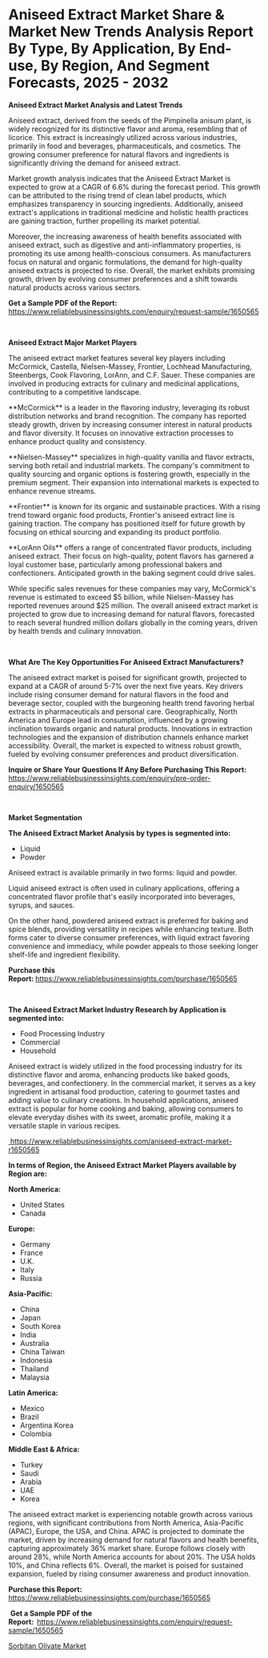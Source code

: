 <p><h1>Aniseed Extract Market Share & Market New Trends Analysis Report By Type, By Application, By End-use, By Region, And Segment Forecasts, 2025 - 2032</h1></p><p><strong>Aniseed Extract Market Analysis and Latest Trends</strong></p>
<p><p>Aniseed extract, derived from the seeds of the Pimpinella anisum plant, is widely recognized for its distinctive flavor and aroma, resembling that of licorice. This extract is increasingly utilized across various industries, primarily in food and beverages, pharmaceuticals, and cosmetics. The growing consumer preference for natural flavors and ingredients is significantly driving the demand for aniseed extract.</p><p>Market growth analysis indicates that the Aniseed Extract Market is expected to grow at a CAGR of 6.6% during the forecast period. This growth can be attributed to the rising trend of clean label products, which emphasizes transparency in sourcing ingredients. Additionally, aniseed extract's applications in traditional medicine and holistic health practices are gaining traction, further propelling its market potential. </p><p>Moreover, the increasing awareness of health benefits associated with aniseed extract, such as digestive and anti-inflammatory properties, is promoting its use among health-conscious consumers. As manufacturers focus on natural and organic formulations, the demand for high-quality aniseed extracts is projected to rise. Overall, the market exhibits promising growth, driven by evolving consumer preferences and a shift towards natural products across various sectors.</p></p>
<p><strong>Get a Sample PDF of the Report:&nbsp;</strong> <a href="https://www.reliablebusinessinsights.com/enquiry/request-sample/1650565?utm_campaign=2983&utm_medium=2&utm_source=Github&utm_content=ia&utm_term=31032025&utm_id=aniseed-extract">https://www.reliablebusinessinsights.com/enquiry/request-sample/1650565</a></p>
<p>&nbsp;</p>
<p><strong>Aniseed Extract Major Market Players</strong></p>
<p><p>The aniseed extract market features several key players including McCormick, Castella, Nielsen-Massey, Frontier, Lochhead Manufacturing, Steenbergs, Cook Flavoring, LorAnn, and C.F. Sauer. These companies are involved in producing extracts for culinary and medicinal applications, contributing to a competitive landscape.</p><p>**McCormick** is a leader in the flavoring industry, leveraging its robust distribution networks and brand recognition. The company has reported steady growth, driven by increasing consumer interest in natural products and flavor diversity. It focuses on innovative extraction processes to enhance product quality and consistency.</p><p>**Nielsen-Massey** specializes in high-quality vanilla and flavor extracts, serving both retail and industrial markets. The company's commitment to quality sourcing and organic options is fostering growth, especially in the premium segment. Their expansion into international markets is expected to enhance revenue streams.</p><p>**Frontier** is known for its organic and sustainable practices. With a rising trend toward organic food products, Frontier's aniseed extract line is gaining traction. The company has positioned itself for future growth by focusing on ethical sourcing and expanding its product portfolio.</p><p>**LorAnn Oils** offers a range of concentrated flavor products, including aniseed extract. Their focus on high-quality, potent flavors has garnered a loyal customer base, particularly among professional bakers and confectioners. Anticipated growth in the baking segment could drive sales.</p><p>While specific sales revenues for these companies may vary, McCormick's revenue is estimated to exceed $5 billion, while Nielsen-Massey has reported revenues around $25 million. The overall aniseed extract market is projected to grow due to increasing demand for natural flavors, forecasted to reach several hundred million dollars globally in the coming years, driven by health trends and culinary innovation.</p></p>
<p>&nbsp;</p>
<p><strong>What Are The Key Opportunities For Aniseed Extract Manufacturers?</strong></p>
<p><p>The aniseed extract market is poised for significant growth, projected to expand at a CAGR of around 5-7% over the next five years. Key drivers include rising consumer demand for natural flavors in the food and beverage sector, coupled with the burgeoning health trend favoring herbal extracts in pharmaceuticals and personal care. Geographically, North America and Europe lead in consumption, influenced by a growing inclination towards organic and natural products. Innovations in extraction technologies and the expansion of distribution channels enhance market accessibility. Overall, the market is expected to witness robust growth, fueled by evolving consumer preferences and product diversification.</p></p>
<p><strong>Inquire or Share Your Questions If Any Before Purchasing This Report:</strong> <a href="https://www.reliablebusinessinsights.com/enquiry/pre-order-enquiry/1650565?utm_campaign=2983&utm_medium=2&utm_source=Github&utm_content=ia&utm_term=31032025&utm_id=aniseed-extract">https://www.reliablebusinessinsights.com/enquiry/pre-order-enquiry/1650565</a></p>
<p>&nbsp;</p>
<p><strong>Market Segmentation</strong></p>
<p><strong>The Aniseed Extract Market Analysis by types is segmented into:</strong></p>
<p><ul><li>Liquid</li><li>Powder</li></ul></p>
<p><p>Aniseed extract is available primarily in two forms: liquid and powder. </p><p>Liquid aniseed extract is often used in culinary applications, offering a concentrated flavor profile that's easily incorporated into beverages, syrups, and sauces. </p><p>On the other hand, powdered aniseed extract is preferred for baking and spice blends, providing versatility in recipes while enhancing texture. Both forms cater to diverse consumer preferences, with liquid extract favoring convenience and immediacy, while powder appeals to those seeking longer shelf-life and ingredient flexibility.</p></p>
<p><strong>Purchase this Report:&nbsp;</strong><a href="https://www.reliablebusinessinsights.com/purchase/1650565?utm_campaign=2983&utm_medium=2&utm_source=Github&utm_content=ia&utm_term=31032025&utm_id=aniseed-extract">https://www.reliablebusinessinsights.com/purchase/1650565</a></p>
<p>&nbsp;</p>
<p><strong>The Aniseed Extract Market Industry Research by Application is segmented into:</strong></p>
<p><ul><li>Food Processing Industry</li><li>Commercial</li><li>Household</li></ul></p>
<p><p>Aniseed extract is widely utilized in the food processing industry for its distinctive flavor and aroma, enhancing products like baked goods, beverages, and confectionery. In the commercial market, it serves as a key ingredient in artisanal food production, catering to gourmet tastes and adding value to culinary creations. In household applications, aniseed extract is popular for home cooking and baking, allowing consumers to elevate everyday dishes with its sweet, aromatic profile, making it a versatile staple in various recipes.</p></p>
<p><a href="https://www.reliablebusinessinsights.com/aniseed-extract-market-r1650565?utm_campaign=2983&utm_medium=2&utm_source=Github&utm_content=ia&utm_term=31032025&utm_id=aniseed-extract">&nbsp;https://www.reliablebusinessinsights.com/aniseed-extract-market-r1650565</a></p>
<p><strong>In terms of Region, the Aniseed Extract Market Players available by Region are:</strong></p>
<p>
    <p> <strong> North America: </strong>
        <ul>
            <li>United States</li>
            <li>Canada</li>
        </ul>
        </p> 
    <p> <strong> Europe: </strong>
        <ul>
            <li>Germany</li>
            <li>France</li>
            <li>U.K.</li>
            <li>Italy</li>
            <li>Russia</li>
        </ul>
        </p> 
    <p> <strong> Asia-Pacific: </strong>
        <ul>
            <li>China</li>
            <li>Japan</li>
            <li>South Korea</li>
            <li>India</li>
            <li>Australia</li>
            <li>China Taiwan</li>
            <li>Indonesia</li>
            <li>Thailand</li>
            <li>Malaysia</li>
        </ul>
        </p> 
    <p> <strong> Latin America: </strong>
        <ul>
            <li>Mexico</li>
            <li>Brazil</li>
            <li>Argentina Korea</li>
            <li>Colombia</li>
        </ul>
        </p> 
    <p> <strong> Middle East & Africa: </strong>
        <ul>
            <li>Turkey</li>
            <li>Saudi</li>
            <li>Arabia</li>
            <li>UAE</li>
            <li>Korea</li>
        </ul>
    </p>
    </p>
<p><p>The aniseed extract market is experiencing notable growth across various regions, with significant contributions from North America, Asia-Pacific (APAC), Europe, the USA, and China. APAC is projected to dominate the market, driven by increasing demand for natural flavors and health benefits, capturing approximately 36% market share. Europe follows closely with around 28%, while North America accounts for about 20%. The USA holds 10%, and China reflects 6%. Overall, the market is poised for sustained expansion, fueled by rising consumer awareness and product innovation.</p></p>
<p><strong>Purchase this Report: </strong><a href="https://www.reliablebusinessinsights.com/purchase/1650565?utm_campaign=2983&utm_medium=2&utm_source=Github&utm_content=ia&utm_term=31032025&utm_id=aniseed-extract">https://www.reliablebusinessinsights.com/purchase/1650565</a></p>
<p>&nbsp;<strong>Get a Sample PDF of the Report:&nbsp;&nbsp;</strong><a href="https://www.reliablebusinessinsights.com/enquiry/request-sample/1650565?utm_campaign=2983&utm_medium=2&utm_source=Github&utm_content=ia&utm_term=31032025&utm_id=aniseed-extract">https://www.reliablebusinessinsights.com/enquiry/request-sample/1650565</a></p>
<p><strong></strong></p>
<p><p><a href="https://github.com/mriwacraane/Market-Research-Report-List-1/blob/main/sorbitan-olivate-market.md?utm_campaign=2983&utm_medium=2&utm_source=Github&utm_content=ia&utm_term=31032025&utm_id=aniseed-extract">Sorbitan Olivate Market</a></p></p>